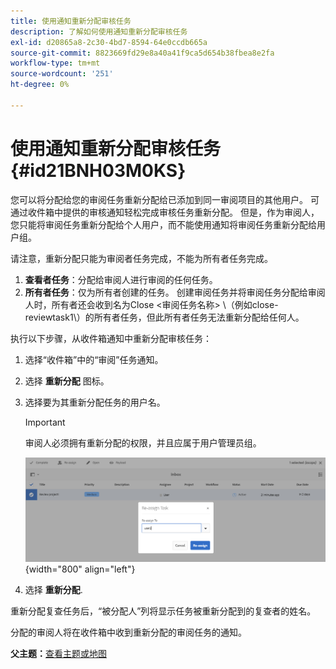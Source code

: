 ```yaml
---
title: 使用通知重新分配审核任务
description: 了解如何使用通知重新分配审核任务
exl-id: d20865a8-2c30-4bd7-8594-64e0ccdb665a
source-git-commit: 8823669fd29e8a40a41f9ca5d654b38fbea8e2fa
workflow-type: tm+mt
source-wordcount: '251'
ht-degree: 0%

---
```


# 使用通知重新分配审核任务 {#id21BNH03M0KS}

您可以将分配给您的审阅任务重新分配给已添加到同一审阅项目的其他用户。 可通过收件箱中提供的审核通知轻松完成审核任务重新分配。 但是，作为审阅人，您只能将审阅任务重新分配给个人用户，而不能使用通知将审阅任务重新分配给用户组。

请注意，重新分配只能为审阅者任务完成，不能为所有者任务完成。

1. **查看者任务**：分配给审阅人进行审阅的任何任务。
1. **所有者任务**：仅为所有者创建的任务。 创建审阅任务并将审阅任务分配给审阅人时，所有者还会收到名为Close &lt;审阅任务名称\> \（例如close-reviewtask1\）的所有者任务，但此所有者任务无法重新分配给任何人。

执行以下步骤，从收件箱通知中重新分配审核任务：

1. 选择“收件箱”中的“审阅”任务通知。
1. 选择 **重新分配** 图标。
1. 选择要为其重新分配任务的用户名。

   >[!IMPORTANT]
   >
   > 审阅人必须拥有重新分配的权限，并且应属于用户管理员组。

   ![](images/reassign-user-inbox.png){width="800" align="left"}

1. 选择 **重新分配**.

重新分配复查任务后，“被分配人”列将显示任务被重新分配到的复查者的姓名。

分配的审阅人将在收件箱中收到重新分配的审阅任务的通知。

**父主题：**[&#x200B;查看主题或地图](review.md)
